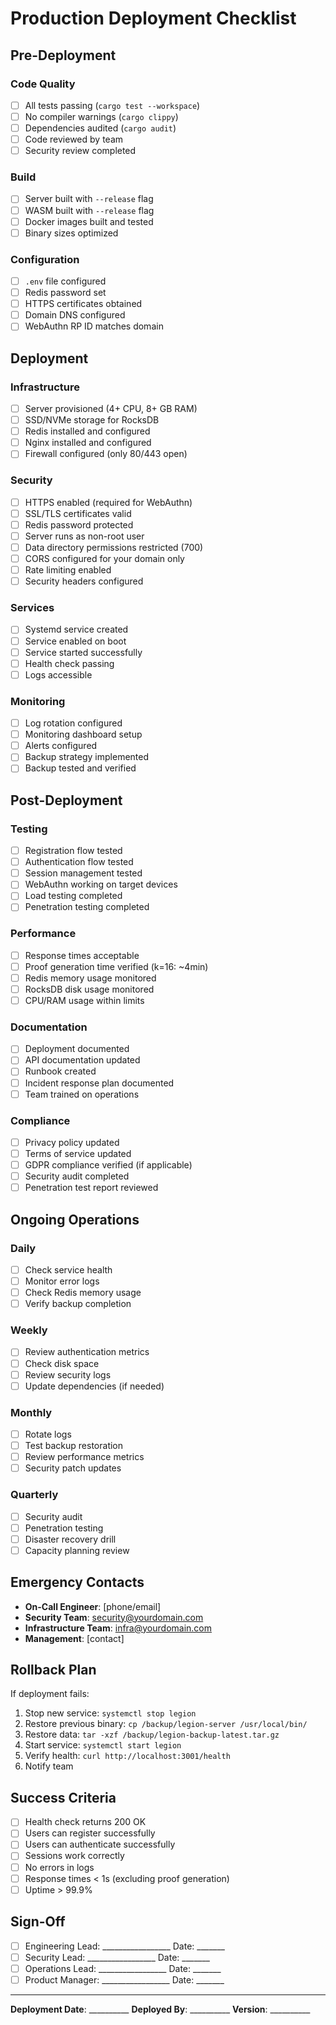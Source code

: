# Production Deployment Checklist

## Pre-Deployment

### Code Quality
- [ ] All tests passing (`cargo test --workspace`)
- [ ] No compiler warnings (`cargo clippy`)
- [ ] Dependencies audited (`cargo audit`)
- [ ] Code reviewed by team
- [ ] Security review completed

### Build
- [ ] Server built with `--release` flag
- [ ] WASM built with `--release` flag
- [ ] Docker images built and tested
- [ ] Binary sizes optimized

### Configuration
- [ ] `.env` file configured
- [ ] Redis password set
- [ ] HTTPS certificates obtained
- [ ] Domain DNS configured
- [ ] WebAuthn RP ID matches domain

## Deployment

### Infrastructure
- [ ] Server provisioned (4+ CPU, 8+ GB RAM)
- [ ] SSD/NVMe storage for RocksDB
- [ ] Redis installed and configured
- [ ] Nginx installed and configured
- [ ] Firewall configured (only 80/443 open)

### Security
- [ ] HTTPS enabled (required for WebAuthn)
- [ ] SSL/TLS certificates valid
- [ ] Redis password protected
- [ ] Server runs as non-root user
- [ ] Data directory permissions restricted (700)
- [ ] CORS configured for your domain only
- [ ] Rate limiting enabled
- [ ] Security headers configured

### Services
- [ ] Systemd service created
- [ ] Service enabled on boot
- [ ] Service started successfully
- [ ] Health check passing
- [ ] Logs accessible

### Monitoring
- [ ] Log rotation configured
- [ ] Monitoring dashboard setup
- [ ] Alerts configured
- [ ] Backup strategy implemented
- [ ] Backup tested and verified

## Post-Deployment

### Testing
- [ ] Registration flow tested
- [ ] Authentication flow tested
- [ ] Session management tested
- [ ] WebAuthn working on target devices
- [ ] Load testing completed
- [ ] Penetration testing completed

### Performance
- [ ] Response times acceptable
- [ ] Proof generation time verified (k=16: ~4min)
- [ ] Redis memory usage monitored
- [ ] RocksDB disk usage monitored
- [ ] CPU/RAM usage within limits

### Documentation
- [ ] Deployment documented
- [ ] API documentation updated
- [ ] Runbook created
- [ ] Incident response plan documented
- [ ] Team trained on operations

### Compliance
- [ ] Privacy policy updated
- [ ] Terms of service updated
- [ ] GDPR compliance verified (if applicable)
- [ ] Security audit completed
- [ ] Penetration test report reviewed

## Ongoing Operations

### Daily
- [ ] Check service health
- [ ] Monitor error logs
- [ ] Check Redis memory usage
- [ ] Verify backup completion

### Weekly
- [ ] Review authentication metrics
- [ ] Check disk space
- [ ] Review security logs
- [ ] Update dependencies (if needed)

### Monthly
- [ ] Rotate logs
- [ ] Test backup restoration
- [ ] Review performance metrics
- [ ] Security patch updates

### Quarterly
- [ ] Security audit
- [ ] Penetration testing
- [ ] Disaster recovery drill
- [ ] Capacity planning review

## Emergency Contacts

- **On-Call Engineer**: [phone/email]
- **Security Team**: security@yourdomain.com
- **Infrastructure Team**: infra@yourdomain.com
- **Management**: [contact]

## Rollback Plan

If deployment fails:

1. Stop new service: `systemctl stop legion`
2. Restore previous binary: `cp /backup/legion-server /usr/local/bin/`
3. Restore data: `tar -xzf /backup/legion-backup-latest.tar.gz`
4. Start service: `systemctl start legion`
5. Verify health: `curl http://localhost:3001/health`
6. Notify team

## Success Criteria

- [ ] Health check returns 200 OK
- [ ] Users can register successfully
- [ ] Users can authenticate successfully
- [ ] Sessions work correctly
- [ ] No errors in logs
- [ ] Response times < 1s (excluding proof generation)
- [ ] Uptime > 99.9%

## Sign-Off

- [ ] Engineering Lead: _________________ Date: _______
- [ ] Security Lead: _________________ Date: _______
- [ ] Operations Lead: _________________ Date: _______
- [ ] Product Manager: _________________ Date: _______

---

**Deployment Date**: __________
**Deployed By**: __________
**Version**: __________
